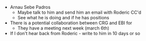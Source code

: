 - Arnau Sebe Padros
	- Maybe talk to him and send him an email with Roderic CC'd
	- See what he is doing and if he has positions
- There is a potential collaboration between CRG and EBI for 
	- They have a meeting next week (march 6th)
- If I don't hear back from Roderic - write to him in 10 days or so